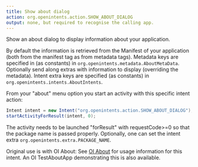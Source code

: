 ```yaml
---
title: Show about dialog
action: org.openintents.action.SHOW_ABOUT_DIALOG
output: none, but required to recognise the calling app.
---
```

Show an about dialog to display information about your application.

By default the information is retrieved from the Manifest of your application (both from the manifest tag as from metadata tags). Metadata keys are specified in (as constants) in `org.openintents.metadata.AboutMetaData`. 
Optionally send along extras with information to display (overriding the metadata). Intent extra keys are specified (as constants) in `org.openintents.intents.AboutIntents`.

From your "about" menu option you start an activity with this specific intent action:
```java
Intent intent = new Intent("org.openintents.action.SHOW_ABOUT_DIALOG");
startActivityForResult(intent, 0);
```
The activity needs to be launched "forResult" with requestCode>=0 so that the package name is passed properly. Optionally, one can set the intent extra
`org.openintents.extra.PACKAGE_NAME`.

Original use is with OI About: See [OI About]({{site.url}}/aboutapp) for usage information for this intent.
An OI TestAboutApp demonstrating this is also available.
